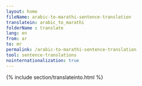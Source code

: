 ```yaml
---
layout: home
fileName: arabic-to-marathi-sentence-translation
translatein: arabic_to_marathi
folderName : translate
lang: en
from: ar
to: mr
permalink: /arabic-to-marathi-sentence-translation
tool: sentence-translations
nointernationalization: true
---
```

{% include section/translateinto.html %}
